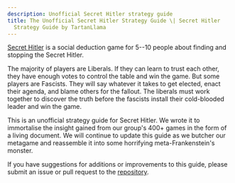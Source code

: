 ```yaml
---
description: Unofficial Secret Hitler strategy guide
title: The Unofficial Secret Hitler Strategy Guide \| Secret Hitler
  Strategy Guide by TartanLlama
---
```


[Secret Hitler](http://secrethitler.com/) is a social deduction game for 5--10 people about finding and stopping the Secret Hitler.

The majority of players are Liberals. If they can learn to trust each other, they have enough votes to control the table and win the game. But some players are Fascists. They will say whatever it takes to get elected, enact their agenda, and blame others for the fallout. The liberals must work together to discover the truth before the fascists install their cold-blooded leader and win the game.

This is an unofficial strategy guide for Secret Hitler. We wrote it to immortalise the insight gained from our group's 400+ games in the form of a living document. We will continue to update this guide as we butcher our metagame and reassemble it into some horrifying meta-Frankenstein's monster.

If you have suggestions for additions or improvements to this guide, please submit an issue or pull request to the [repository](https://github.com/TartanLlama/secret-hitler-strategies).

